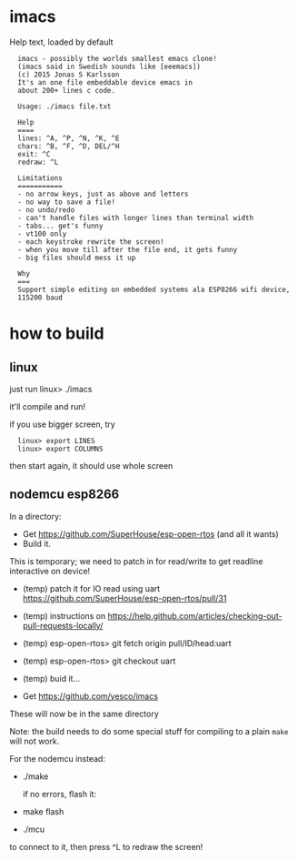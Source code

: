 # imacs

Help text, loaded by default

      imacs - possibly the worlds smallest emacs clone!
      (imacs said in Swedish sounds like [eeemacs])
      (c) 2015 Jonas S Karlsson
      It's an one file embeddable device emacs in
      about 200+ lines c code.

      Usage: ./imacs file.txt

      Help
      ====
      lines: ^A, ^P, ^N, ^K, ^E
      chars: ^B, ^F, ^D, DEL/^H
      exit: ^C
      redraw: ^L

      Limitations
      ===========
      - no arrow keys, just as above and letters
      - no way to save a file!
      - no undo/redo
      - can't handle files with longer lines than terminal width
      - tabs... get's funny
      - vt100 only
      - each keystroke rewrite the screen!
      - when you move till after the file end, it gets funny
      - big files should mess it up

      Why
      ===
      Support simple editing on embedded systems ala ESP8266 wifi device,
      115200 baud

# how to build

## linux

just run
      linux> ./imacs

it'll compile and run!

if you use bigger screen, try

      linux> export LINES
      linux> export COLUMNS

then start again, it should use whole screen

## nodemcu esp8266

In a directory:

- Get https://github.com/SuperHouse/esp-open-rtos (and all it wants)
- Build it.

This is temporary; we need to patch in for read/write to get
readline interactive on device!

- (temp) patch it for IO read using uart
  https://github.com/SuperHouse/esp-open-rtos/pull/31
- (temp) instructions on
  https://help.github.com/articles/checking-out-pull-requests-locally/
- (temp) esp-open-rtos> git fetch origin pull/ID/head:uart
- (temp) esp-open-rtos> git checkout uart
- (temp) buid it...

- Get https://github.com/yesco/imacs

These will now be in the same directory

Note: the build needs to do some special stuff for compiling to
a plain `make` will not work.

For the nodemcu instead:

- ./make

  if no errors, flash it:

- make flash

- ./mcu

to connect to it, then press ^L to redraw the screen!




